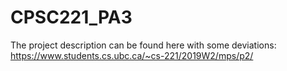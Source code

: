 # CPSC221_PA3

The project description can be found here with some deviations: https://www.students.cs.ubc.ca/~cs-221/2019W2/mps/p2/
